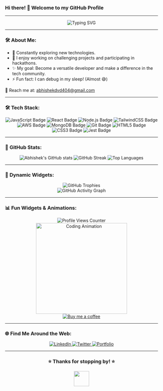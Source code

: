 ### Hi there! 👋 Welcome to my GitHub Profile

---

<div align="center">
  <img src="https://readme-typing-svg.demolab.com?font=Fira+Code&size=25&duration=4000&pause=1000&color=F75C7E&center=true&vCenter=true&multiline=true&width=600&lines=Hi+%F0%9F%91%8B%2C+I'm+Abhishek+Balli!;A+Passionate+Frontend+Developer+%F0%9F%8C%90;Eager+to+Learn+%26+Build+Amazing+Projects" alt="Typing SVG"/>
</div>

---

### 🛠️ **About Me:**

- 🔄 Constantly exploring new technologies.
- 💪 I enjoy working on challenging projects and participating in hackathons.
- ✨ My goal: Become a versatile developer and make a difference in the tech community.
- ⚡ Fun fact: I can debug in my sleep! (Almost 😅)

📧 Reach me at: [abhishekdvd404@gmail.com](mailto:abhishekdvd404@gmail.com)

---

### 🛠️ **Tech Stack:**

<div align="center">
  <img src="https://img.shields.io/badge/JavaScript-%23F7DF1E.svg?logo=javascript&logoColor=black" alt="JavaScript Badge"/>
  <img src="https://img.shields.io/badge/React-%2361DAFB.svg?logo=react&logoColor=black" alt="React Badge"/>
  <img src="https://img.shields.io/badge/Node.js-%23339933.svg?logo=node.js&logoColor=white" alt="Node.js Badge"/>
  <img src="https://img.shields.io/badge/TailwindCSS-%2306B6D4.svg?logo=tailwind-css&logoColor=white" alt="TailwindCSS Badge"/>
  <img src="https://img.shields.io/badge/AWS-%23FF9900.svg?logo=amazon-aws&logoColor=white" alt="AWS Badge"/>
  <img src="https://img.shields.io/badge/MongoDB-%2347A248.svg?logo=mongodb&logoColor=white" alt="MongoDB Badge"/>
  <img src="https://img.shields.io/badge/Git-%23F05032.svg?logo=git&logoColor=white" alt="Git Badge"/>
  <img src="https://img.shields.io/badge/HTML5-%23E34F26.svg?logo=html5&logoColor=white" alt="HTML5 Badge"/>
  <img src="https://img.shields.io/badge/CSS3-%231572B6.svg?logo=css3&logoColor=white" alt="CSS3 Badge"/>
  <img src="https://img.shields.io/badge/Jest-%23C21325.svg?logo=jest&logoColor=white" alt="Jest Badge"/>
</div>

---

### 🌟 **GitHub Stats:**

<div align="center">
  <img src="https://github-readme-stats.vercel.app/api?username=Abhishekballi13&show_icons=true&theme=radical" alt="Abhishek's GitHub stats"/>
  <img src="https://github-readme-streak-stats.herokuapp.com?user=Abhishekballi13&theme=radical&date_format=M%20j%5B%2C%20Y%5D" alt="GitHub Streak"/>
  <img src="https://github-readme-stats.vercel.app/api/top-langs/?username=Abhishekballi13&layout=compact&theme=radical" alt="Top Languages"/>
</div>

---

### 🚀 **Dynamic Widgets:**

<div align="center">
  <img src="https://github-profile-trophy.vercel.app/?username=Abhishekballi13&theme=dracula&no-frame=true&column=3" alt="GitHub Trophies"/>
  <br>
  <img src="https://github-readme-activity-graph.vercel.app/graph?username=Abhishekballi13&theme=rogue" alt="GitHub Activity Graph"/>
</div>

---

### 📊 **Fun Widgets & Animations:**

<div align="center">
  <img src="https://komarev.com/ghpvc/?username=Abhishekballi13&color=blue" alt="Profile Views Counter"/>
  <br>
  <img src="https://media.giphy.com/media/L1R1tvI9svkIWwpVYr/giphy.gif" alt="Coding Animation" width="300"/>
  <br>
  <a href="https://www.buymeacoffee.com/Abhishek13"> <img src="https://img.buymeacoffee.com/button-api/?text=Buy me a coffee&emoji=&slug=Abhishek13&button_colour=FFDD00&font_colour=000000&font_family=Cookie&outline_colour=000000&coffee_colour=ffffff" alt="Buy me a coffee"/></a>
</div>

---

### 🌐 **Find Me Around the Web:**

<div align="center">
  <a href="https://linkedin.com/in/abhishek-dwivedi-b18242221/" target="_blank">
    <img src="https://img.shields.io/badge/LinkedIn-%230077B5.svg?logo=linkedin&logoColor=white" alt="LinkedIn"/>
  </a>
  <a href="https://twitter.com/AbhishekBalli13" target="_blank">
    <img src="https://img.shields.io/badge/Twitter-%231DA1F2.svg?logo=twitter&logoColor=white" alt="Twitter"/>
  </a>
  <a href="https://abhishekballi13.github.io/personal-portfolio/" target="_blank">
    <img src="https://img.shields.io/badge/Portfolio-%23FF5722.svg?logo=web&logoColor=white" alt="Portfolio"/>
  </a>
</div>

---

<div align="center">
  <h3>⭐️ Thanks for stopping by! ⭐️</h3>
  <img src="https://media.giphy.com/media/hvRJCLFzcasrR4ia7z/giphy.gif" width="50">
</div>
